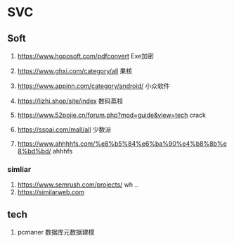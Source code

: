 # SVC

## Soft

1. https://www.hoposoft.com/pdfconvert  Exe加密
2. https://www.ghxi.com/category/all  果核

2. https://www.appinn.com/category/android/ 小众软件
3. https://lizhi.shop/site/index 数码荔枝
4. https://www.52pojie.cn/forum.php?mod=guide&view=tech  crack
5. https://sspai.com/mall/all  少数派
6. https://www.ahhhhfs.com/%e8%b5%84%e6%ba%90%e4%b8%8b%e8%bd%bd/   ahhhfs

### simliar

1. https://www.semrush.com/projects/  wh ..
2. https://similarweb.com



## tech



1. pcmaner  数据库元数据建模

